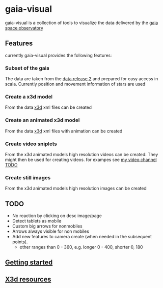 # gaia-visual
gaia-visual is a collection of tools to visualize the data delivered by the
[gaia space observatory](https://en.wikipedia.org/wiki/Gaia_(spacecraft))


## Features
currently gaia-visual provides the following features:

### Subset of the gaia 
The data are taken from the [data release 2](https://www.cosmos.esa.int/web/gaia/data-release-2) and prepared
for easy access in scala. Currently position and movement information of stars are used
### Create a x3d model
From the data [x3d](https://en.wikipedia.org/wiki/X3D) xml files can be created
### Create an animated x3d model
From the data [x3d](https://en.wikipedia.org/wiki/X3D) xml files with animation can be created
### Create video sniplets
From the x3d animated models high resolution videos can be created. They might then be used for
creating videos. for exampes see [my video channel TODO](#)
### Create still images
From the x3d animated models high resolution images can be created

## TODO
- No reaction by clicking on desc image/page
- Detect tablets as mobile
- Custom big arrows for nonmobiles
- Arrows always visible for non mobiles  
- Add new features to camera create (when needed in the subsequent points).
    - other ranges than 0 - 360, e.g. longer 0 - 400, shorter 0, 180


## [Getting started](src/main/doc/GettingStarted.md)

## [X3d resources](src/main/doc/X3dResources.md)